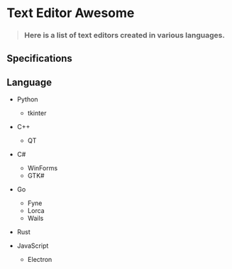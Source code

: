 # Text Editor Awesome

> ### Here is a list of text editors created in various languages.

## Specifications



## Language

- Python
  - tkinter
  
- C++
  - QT

- C#
  - WinForms
  - GTK# 

- Go
  - Fyne
  - Lorca
  - Wails 

- Rust

- JavaScript
  - Electron

